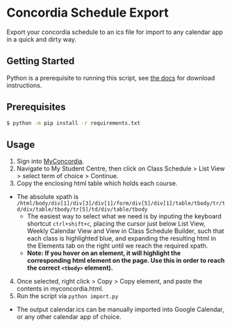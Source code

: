 # Concordia Schedule Export

Export your concordia schedule to an ics file for import to any calendar app in a quick and dirty way.

## Getting Started

Python is a prerequisite to running this script, see [the docs](https://www.python.org/downloads/) for download instructions.

## Prerequisites

```bash
$ python -m pip install -r requirements.txt
```

## Usage

1. Sign into [MyConcordia](https://my.concordia.ca/).
2. Navigate to My Student Centre, then click on Class Schedule > List View > select term of choice > Continue.
3. Copy the enclosing html table which holds each course.
  - The absolute xpath is `/html/body/div[1]/div[3]/div[1]/form/div[5]/div[1]/table/tbody/tr/td/div/table/tbody/tr[5]/td/div/table/tbody`
    - The easiest way to select what we need is by inputing the keyboard shortcut `ctrl+shift+c`, placing the cursor just below List View, Weekly Calendar View and View in Class Schedule Builder, such that each class is highlighted blue, and expanding the resulting html in the Elements tab on the right until we reach the required xpath.
    - **Note: If you hover on an element, it will highlight the corresponding html element on the page. Use this in order to reach the correct `<tbody>` element).**
4. Once selected, right click > Copy > Copy element, and paste the contents in myconcordia.html.
5. Run the script via `python import.py`
  - The output calendar.ics can be manually imported into Google Calendar, or any other calendar app of choice.
